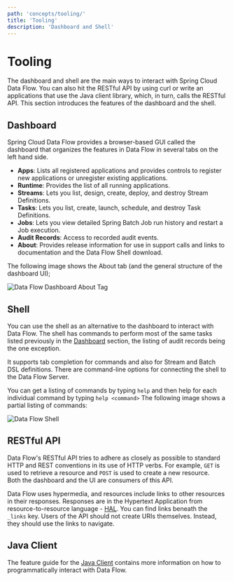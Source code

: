 ```yaml
---
path: 'concepts/tooling/'
title: 'Tooling'
description: 'Dashboard and Shell'
---
```


# Tooling

The dashboard and shell are the main ways to interact with Spring Cloud Data Flow.
You can also hit the RESTful API by using curl or write an applications that use the Java client library, which, in turn, calls the RESTful API.
This section introduces the features of the dashboard and the shell.

## Dashboard

Spring Cloud Data Flow provides a browser-based GUI called the dashboard that organizes the features in Data Flow in several tabs on the left hand side.

- **Apps**: Lists all registered applications and provides controls to register new applications or unregister existing applications.
- **Runtime**: Provides the list of all running applications.
- **Streams**: Lets you list, design, create, deploy, and destroy Stream Definitions.
- **Tasks**: Lets you list, create, launch, schedule, and destroy Task Definitions.
- **Jobs**: Lets you view detailed Spring Batch Job run history and restart a Job execution.
- **Audit Records**: Access to recorded audit events.
- **About**: Provides release information for use in support calls and links to documentation and the Data Flow Shell download.

The following image shows the About tab (and the general structure of the dashboard UI);

![Data Flow Dashboard About Tag](images/ui-about-tab.png)

## Shell

You can use the shell as an alternative to the dashboard to interact with Data Flow.
The shell has commands to perform most of the same tasks listed previously in the [Dashboard](#dashboard) section, the listing of audit records being the one exception.

It supports tab completion for commands and also for Stream and Batch DSL definitions. There are command-line options for connecting the shell to the Data Flow Server.

You can get a listing of commands by typing `help` and then help for each individual command by typing `help <command>`
The following image shows a partial listing of commands:

![Data Flow Shell](images/shell-help.png)

## RESTful API

Data Flow's RESTful API tries to adhere as closely as possible to standard HTTP and REST conventions in its use of HTTP verbs.
For example, `GET` is used to retrieve a resource and `POST` is used to create a new resource.  
Both the dashboard and the UI are consumers of this API.

Data Flow uses hypermedia, and resources include links to other resources in their responses. Responses are in the Hypertext Application from resource-to-resource language - [HAL](http://stateless.co/hal_specification.html). You can find links beneath the `_links` key. Users of the API should not create URIs themselves.
Instead, they should use the links to navigate.

## Java Client

The feature guide for the [Java Client](%currentPath%/feature-guides/streams/java-dsl/) contains more information on how to programmatically interact with Data Flow.
